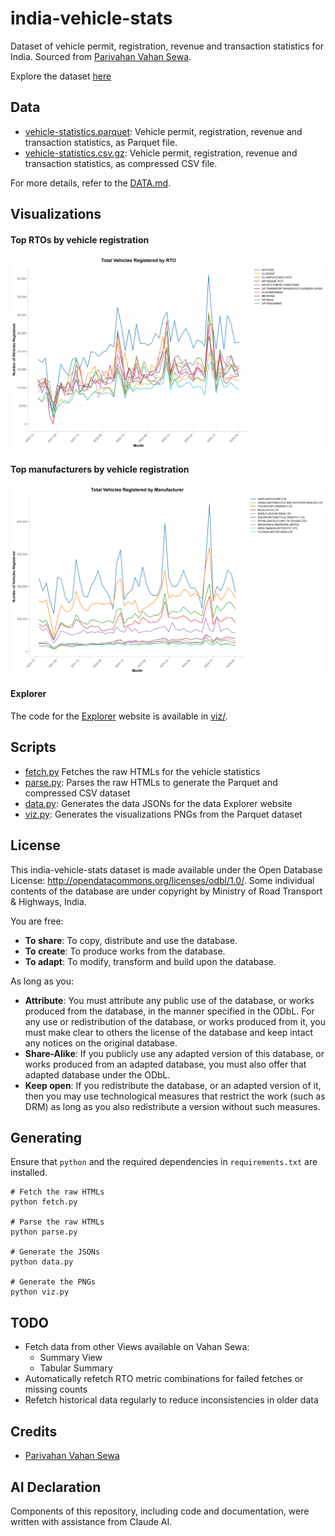 # india-vehicle-stats

Dataset of vehicle permit, registration, revenue and transaction statistics for India. Sourced from [Parivahan Vahan Sewa](https://vahan.parivahan.gov.in/vahan4dashboard/).

Explore the dataset [here](https://india-vehicle-stats.pages.dev)

## Data

* [vehicle-statistics.parquet](data/vehicle-statistics.parquet): Vehicle permit, registration, revenue and transaction statistics, as Parquet file.
* [vehicle-statistics.csv.gz](https://github.com/Vonter/india-vehicle-stats/releases/latest/download/vehicle-statistics.csv.gz): Vehicle permit, registration, revenue and transaction statistics, as compressed CSV file.

For more details, refer to the [DATA.md](DATA.md).

## Visualizations

#### Top RTOs by vehicle registration

![](viz/rtos.png)

#### Top manufacturers by vehicle registration

![](viz/manufacturers.png)

#### Explorer

The code for the [Explorer](https://india-vehicle-stats.pages.dev) website is available in [viz/](viz/).

## Scripts

- [fetch.py](fetch.py) Fetches the raw HTMLs for the vehicle statistics
- [parse.py](parse.py): Parses the raw HTMLs to generate the Parquet and compressed CSV dataset
- [data.py](data.py): Generates the data JSONs for the data Explorer website
- [viz.py](viz.py): Generates the visualizations PNGs from the Parquet dataset

## License

This india-vehicle-stats dataset is made available under the Open Database License: http://opendatacommons.org/licenses/odbl/1.0/. 
Some individual contents of the database are under copyright by Ministry of Road Transport & Highways, India.

You are free:

* **To share**: To copy, distribute and use the database.
* **To create**: To produce works from the database.
* **To adapt**: To modify, transform and build upon the database.

As long as you:

* **Attribute**: You must attribute any public use of the database, or works produced from the database, in the manner specified in the ODbL. For any use or redistribution of the database, or works produced from it, you must make clear to others the license of the database and keep intact any notices on the original database.
* **Share-Alike**: If you publicly use any adapted version of this database, or works produced from an adapted database, you must also offer that adapted database under the ODbL.
* **Keep open**: If you redistribute the database, or an adapted version of it, then you may use technological measures that restrict the work (such as DRM) as long as you also redistribute a version without such measures.

## Generating

Ensure that `python` and the required dependencies in `requirements.txt` are installed.

```
# Fetch the raw HTMLs
python fetch.py

# Parse the raw HTMLs
python parse.py

# Generate the JSONs
python data.py

# Generate the PNGs
python viz.py
```

## TODO

- Fetch data from other Views available on Vahan Sewa:
    - Summary View
    - Tabular Summary
- Automatically refetch RTO metric combinations for failed fetches or missing counts
- Refetch historical data regularly to reduce inconsistencies in older data

## Credits

- [Parivahan Vahan Sewa](https://vahan.parivahan.gov.in/vahan4dashboard/)

## AI Declaration

Components of this repository, including code and documentation, were written with assistance from Claude AI.
